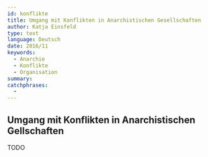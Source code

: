 ```yaml
---
id: konflikte
title: Umgang mit Konflikten in Anarchistischen Gesellschaften
author: Katja Einsfeld
type: text
language: Deutsch
date: 2016/11
keywords:
  - Anarchie
  - Konflikte
  - Organisation
summary:
catchphrases:
  -
---
```


## Umgang mit Konflikten in Anarchistischen Gellschaften


TODO

